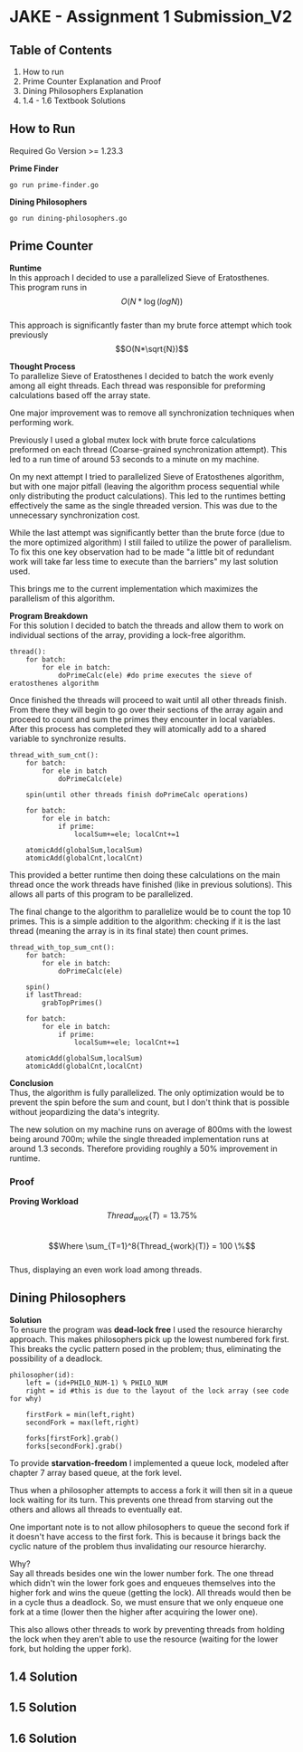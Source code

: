 # JAKE - Assignment 1 Submission_V2

## Table of Contents 
1. How to run 
2. Prime Counter Explanation and Proof
3. Dining Philosophers Explanation
4. 1.4 - 1.6 Textbook Solutions

## How to Run
Required Go Version >= 1.23.3  

**Prime Finder**
```
go run prime-finder.go
```

**Dining Philosophers**
```
go run dining-philosophers.go
```
## Prime Counter 
**Runtime**  
In this approach I decided to use a parallelized Sieve of Eratosthenes.  
This program runs in  
$$O(N*\log({log{N}}))$$  
This approach is significantly faster than my brute force attempt which took previously  
$$O(N*\sqrt{N})$$  

**Thought Process**  
To parallelize Sieve of Eratosthenes I decided to batch the work evenly among all eight threads. Each thread was responsible for preforming calculations based off the array state.  

One major improvement was to remove all synchronization techniques when performing work.  

 Previously I used a global mutex lock with brute force calculations preformed on each thread (Coarse-grained synchronization attempt). This led to a run time of around 53 seconds to a minute on my machine.  

On my next attempt I tried to parallelized Sieve of Eratosthenes algorithm, but with one major pitfall (leaving the algorithm process sequential while only distributing the product calculations). This led to the runtimes betting effectively the same as the single threaded version. This was due to the unnecessary synchronization cost.  

While the last attempt was significantly better than the brute force (due to the more optimized algorithm) I still failed to utilize the power of parallelism. To fix this one key observation had to be made "a little bit of redundant work will take far less time to execute than the barriers" my last solution used.  

This brings me to the current implementation which maximizes the parallelism of this algorithm.  

**Program Breakdown**  
For this solution I decided to batch the threads and allow them to work on individual sections of the array, providing a lock-free algorithm.  
```
thread():
    for batch:
        for ele in batch:
            doPrimeCalc(ele) #do prime executes the sieve of eratosthenes algorithm
```

Once finished the threads will proceed to wait until all other threads finish. From there they will begin to go over their sections of the array again and proceed to count and sum the primes they encounter in local variables. After this process has completed they will atomically add to a shared variable to synchronize results.  

```
thread_with_sum_cnt():
    for batch:
        for ele in batch
            doPrimeCalc(ele)
    
    spin(until other threads finish doPrimeCalc operations)

    for batch:
        for ele in batch:
            if prime: 
                localSum+=ele; localCnt+=1

    atomicAdd(globalSum,localSum)
    atomicAdd(globalCnt,localCnt)
```  

This provided a better runtime then doing these calculations on the main thread once the work threads have finished (like in previous solutions). This allows all parts of this program to be parallelized.  

The final change to the algorithm to parallelize would be to count the top 10 primes. This is a simple addition to the algorithm: checking if it is the last thread (meaning the array is in its final state) then count primes.

```
thread_with_top_sum_cnt():
    for batch:
        for ele in batch:
            doPrimeCalc(ele)

    spin()
    if lastThread:
        grabTopPrimes()

    for batch:
        for ele in batch:
            if prime:
                localSum+=ele; localCnt+=1

    atomicAdd(globalSum,localSum)
    atomicAdd(globalCnt,localCnt)
```

**Conclusion**   
Thus, the algorithm is fully parallelized. The only optimization would be to prevent the spin before the sum and count, but I don't think that is possible without jeopardizing the data's integrity.  

The new solution on my machine runs on average of 800ms with the lowest being around 700m; while the single threaded implementation runs at around 1.3 seconds. Therefore providing roughly a 50% improvement in runtime.   


### Proof
**Proving Workload**  
$$Thread_{work}(T) = 13.75\%$$  
$$Where \sum_{T=1}^8{Thread_{work}(T)} = 100 \%$$  
Thus, displaying an even work load among threads.  

## Dining Philosophers 

**Solution**  
To ensure the program was **dead-lock free** I used the resource hierarchy approach. This makes philosophers pick up the lowest numbered fork first. This breaks the cyclic pattern posed in the problem; thus, eliminating the possibility of a deadlock. 

```
philosopher(id):
    left = (id+PHILO_NUM-1) % PHILO_NUM
    right = id #this is due to the layout of the lock array (see code for why)

    firstFork = min(left,right)
    secondFork = max(left,right)

    forks[firstFork].grab()
    forks[secondFork].grab()
```  

To provide **starvation-freedom** I implemented a queue lock, modeled after chapter 7 array based queue, at the fork level.  

Thus when a philosopher attempts to access a fork it will then sit in a queue lock waiting for its turn. This prevents one thread from starving out the others and allows all threads to eventually eat.  

One important note is to not allow philosophers to queue the second fork if it doesn't have access to the first fork. This is because it brings back the cyclic nature of the problem thus invalidating our resource hierarchy.  

Why?  
Say all threads besides one win the lower number fork. The one thread which didn't win the lower fork goes and enqueues themselves into the higher fork and wins the queue (getting the lock). All threads would then be in a cycle thus a deadlock. So, we must ensure that we only enqueue one fork at a time (lower then the higher after acquiring the lower one).  

This also allows other threads to work by preventing threads from holding the lock when they aren't able to use the resource (waiting for the lower fork, but holding the upper fork).  

## 1.4 Solution 


## 1.5 Solution 


## 1.6 Solution 


